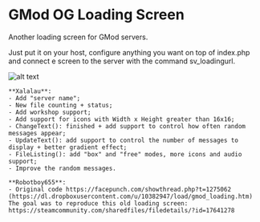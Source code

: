 # GMod OG Loading Screen

Another loading screen for GMod servers.

Just put it on your host, configure anything you want on top of index.php and connect e screen to the server with the command sv_loadingurl.

![alt text](https://i.imgur.com/qbVJrFQ.png)

    **Xalalau**:
    - Add "server name";
    - New file counting + status;
    - Add workshop support;
    - Add support for icons with Width x Height greater than 16x16;
    - ChangeText(): finished + add support to control how often random messages appear;
    - UpdateText(): add support to control the number of messages to display + better gradient effect;
    - FileListing(): add "box" and "free" modes, more icons and audio support;
    - Improve the random messages.
    
    **Robotboy655**:
    - Original code https://facepunch.com/showthread.php?t=1275062 (https://dl.dropboxusercontent.com/u/10382947/load/gmod_loading.htm)
    The goal was to reproduce this old loading screen: https://steamcommunity.com/sharedfiles/filedetails/?id=17641278
